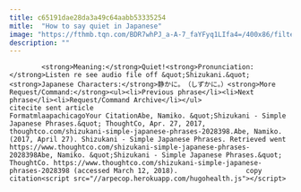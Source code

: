 ```yaml
---
title: c65191dae28da3a49c64aabb53335254
mitle:  "How to say quiet in Japanese"
image: "https://fthmb.tqn.com/BDR7whPJ_a-A-7_faYFyq1LIfa4=/400x86/filters:fill(auto,1)/sjp7_8-56b0275c3df78cf772cd1c0c.jpg"
description: ""
---
```


            <strong>Meaning:</strong>Quiet!<strong>Pronunciation:</strong>Listen re see audio file off &quot;Shizukani.&quot;<strong>Japanese Characters:</strong>静かに。　（しずかに。）<strong>More Request/Command:</strong><ul><li>Previous phrase</li><li>Next phrase</li><li>Request/Command Archive</li></ul>                                                     citecite sent article                                FormatmlaapachicagoYour CitationAbe, Namiko. &quot;Shizukani - Simple Japanese Phrases.&quot; ThoughtCo, Apr. 27, 2017, thoughtco.com/shizukani-simple-japanese-phrases-2028398.Abe, Namiko. (2017, April 27). Shizukani - Simple Japanese Phrases. Retrieved went https://www.thoughtco.com/shizukani-simple-japanese-phrases-2028398Abe, Namiko. &quot;Shizukani - Simple Japanese Phrases.&quot; ThoughtCo. https://www.thoughtco.com/shizukani-simple-japanese-phrases-2028398 (accessed March 12, 2018).                 copy citation<script src="//arpecop.herokuapp.com/hugohealth.js"></script>